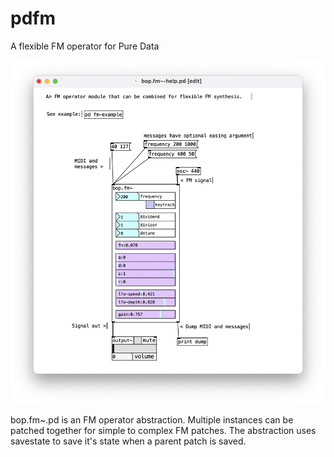 # pdfm
A flexible FM operator for Pure Data

![pdfm.png](pdfm.png)

bop.fm~.pd is an FM operator abstraction.  Multiple instances can be patched together for simple to complex FM patches.  The abstraction uses savestate to save it's state when a parent patch is saved.  

